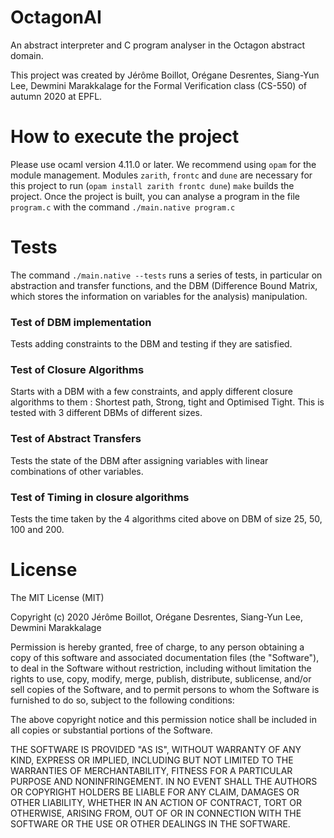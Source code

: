 # OctagonAI
An abstract interpreter and C program analyser in the Octagon abstract domain.

This project was created by Jérôme Boillot, Orégane Desrentes, Siang-Yun Lee, Dewmini Marakkalage for the Formal Verification class (CS-550) of autumn 2020 at EPFL.

# How to execute the project

Please use ocaml version 4.11.0 or later.
We recommend using `opam` for the module management.
Modules `zarith`, `frontc` and `dune` are necessary for this project to run (`opam install zarith frontc dune`)
`make` builds the project.
Once the project is built, you can analyse a program in the file `program.c` with the command `./main.native program.c`

# Tests

The command `./main.native --tests` runs a series of tests, in particular on abstraction and transfer functions, and the DBM (Difference Bound Matrix, which stores the information on variables for the analysis) manipulation.

### Test of DBM implementation
Tests adding constraints to the DBM and testing if they are satisfied.

### Test of Closure Algorithms
Starts with a DBM with a few constraints, and apply different closure algorithms to them : Shortest path, Strong, tight and Optimised Tight. This is tested with 3 different DBMs of different sizes.

### Test of Abstract Transfers
Tests the state of the DBM after assigning variables with linear combinations of other variables.

### Test of Timing in closure algorithms
Tests the time taken by the 4 algorithms cited above on DBM of size 25, 50, 100 and 200.


# License

The MIT License (MIT)

Copyright (c) 2020 Jérôme Boillot, Orégane Desrentes, Siang-Yun Lee, Dewmini Marakkalage

Permission is hereby granted, free of charge, to any person obtaining a copy of this software and associated documentation files (the "Software"), to deal in the Software without restriction, including without limitation the rights to use, copy, modify, merge, publish, distribute, sublicense, and/or sell copies of the Software, and to permit persons to whom the Software is furnished to do so, subject to the following conditions:

The above copyright notice and this permission notice shall be included in all copies or substantial portions of the Software.

THE SOFTWARE IS PROVIDED "AS IS", WITHOUT WARRANTY OF ANY KIND, EXPRESS OR IMPLIED, INCLUDING BUT NOT LIMITED TO THE WARRANTIES OF MERCHANTABILITY, FITNESS FOR A PARTICULAR PURPOSE AND NONINFRINGEMENT. IN NO EVENT SHALL THE AUTHORS OR COPYRIGHT HOLDERS BE LIABLE FOR ANY CLAIM, DAMAGES OR OTHER LIABILITY, WHETHER IN AN ACTION OF CONTRACT, TORT OR OTHERWISE, ARISING FROM, OUT OF OR IN CONNECTION WITH THE SOFTWARE OR THE USE OR OTHER DEALINGS IN THE SOFTWARE.
